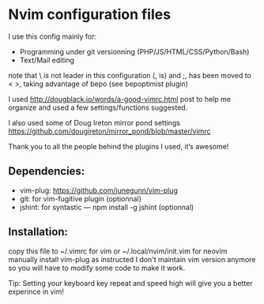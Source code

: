 
# Nvim configuration files

I use this config mainly for:

- Programming under git versionning (PHP/JS/HTML/CSS/Python/Bash)
- Text/Mail editing

note that \ is not leader in this configuration (, is) and ;, has been moved
to < >, taking advantage of bepo (see bepoptimist plugin)

I used http://dougblack.io/words/a-good-vimrc.html post to help me organize
and used a few settings/functions suggested.


I also used some of Doug Ireton mirror pond settings
https://github.com/dougireton/mirror_pond/blob/master/vimrc

Thank you to all the people behind the plugins I used, it’s awesome!

Dependencies:
-----------------------------------------------------------------------------

- vim-plug:   https://github.com/junegunn/vim-plug
- git:        for vim-fugitive plugin (optionnal)
- jshint:     for syntastic — npm install -g jshint (optionnal)

Installation:
-----------------------------------------------------------------------------

copy this file to ~/.vimrc for vim or ~/.local/nvim/init.vim for neovim
manually install vim-plug as instructed
I don't maintain vim version anymore so you will have to modify some code
to make it work.

Tip: Setting your keyboard key repeat and speed high will give you a better
experince in vim!

